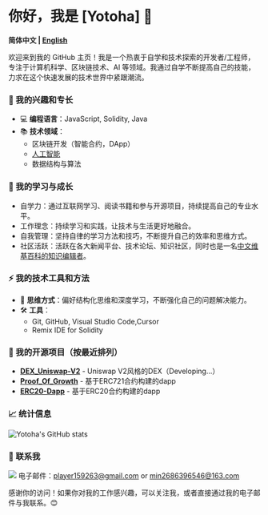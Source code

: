 <!--  old
## Hi there 👋

I am Yotoha.😄

<div align="center">
  <img src="https://github-readme-stats.vercel.app/api?username=Yotoha303&show_icons=true&theme=transparent" /> 
</div>
-->

# 你好，我是 [Yotoha] 👋

**简体中文 | [English](https://github.com/Yotoha0303/Yotoha0303/blob/main/translate/en.md)**

欢迎来到我的 GitHub 主页！我是一个热衷于自学和技术探索的开发者/工程师，专注于计算机科学、区块链技术、AI 等领域。我通过自学不断提高自己的技能，力求在这个快速发展的技术世界中紧跟潮流。

### 🔭 我的兴趣和专长
- 💻 **编程语言**：JavaScript, Solidity, Java
- 📚 **技术领域**：
  - 区块链开发（智能合约，DApp）
  - [人工智能](https://github.com/Yotoha0303/AI_RoleTemplate/blob/main/README.md)
  - 数据结构与算法
 
<!--
- 🚀 **项目经验**：
  - 在 GitHub 上开设了个人仓库，发布了一些自己研究和开发的项目。
-->

### 🌱 我的学习与成长
- 自学力：通过互联网学习、阅读书籍和参与开源项目，持续提高自己的专业水平。
- 工作理念：持续学习和实践，让技术与生活更好地融合。
- 自我管理：坚持自律的学习方法和技巧，不断提升自己的效率和思维方式。
- 社区活跃：活跃在各大新闻平台、技术论坛、知识社区，同时也是一名[中文维基百科的知识编辑者](https://zh.wikipedia.org/wiki/User:Yotoha)。

### ⚡ 我的技术工具和方法
- 🧠 **思维方式**：偏好结构化思维和深度学习，不断强化自己的问题解决能力。
- 🛠 **工具**：
  - Git, GitHub, Visual Studio Code,Cursor
  - Remix IDE for Solidity
 
<!--- ⭐️ **底层思维（思维核心）**：我的底层思维是连贯的，它并不局限于某种思维方式，而是通过借助其他思维方向进行思考和表达。 --->
    

### 📌 我的开源项目（按最近排列）
- **[DEX_Uniswap-V2](https://github.com/Yotoha0303/AMM_Dapp_Project)** - Uniswap V2风格的DEX（Developing...）
- **[Proof_Of_Growth](https://github.com/Yotoha0303/ProofOfGrowth/tree/main)** - 基于ERC721合约构建的dapp
- **[ERC20-Dapp](https://github.com/Yotoha0303/ERC20_Dapp_Project)** - 基于ERC20合约构建的dapp

<!---
- **[Ethereum Sepolia和Holesky的简单跨链交互（经验与总结）](https://github.com/Yotoha0303/ethersTest/blob/main/crossChainERC20/records.md)** - 在跨链交互上的总结和个人心得，解决了幽灵交易和Rpc网络陷阱
--->

### 📈 统计信息
![Yotoha's GitHub stats](https://github-readme-stats.vercel.app/api?username=Yotoha0303&show_icons=true&hide_title=true&count_private=true&hide=prs&theme=transparent)

<!---
![Top Langs](https://github-readme-stats.vercel.app/api/top-langs/?username=Yotoha0303&count_private=true&show_icons=true&theme=transparent)
--->

### 🤝 联系我
![](https://img.shields.io/badge/-EA4335?logo=gmail&logoColor=FFFFFF) 电子邮件：[player159263@gmail.com](mailto:player159263@gmail.com) or [min2686396546@163.com](mailto:min2686396546@163.com)
<!---
![](https://img.shields.io/badge/-00A1D6?logo=bilibili&logoColor=FFFFFF) 
个人博客：[个人链接](https://space.bilibili.com/363242875)
--->

感谢你的访问！如果你对我的工作感兴趣，可以关注我，或者直接通过我的电子邮件与我联系。😊


<!--- content tools
😄 😆 😊 😃 😏 😍 😘 😚 😳 😌 😆 😁 😉 😜 😝 😀 😗 😙 😛 😴 😟 😦 😧 😮 😬 😕 😯 😑 😒 😅 😓 😥 😩 😔 😞 😖 😨 😰 😣 😢 😭 😂 😲 😱 😫 😠 😡 😤 😪 😋 😷 😎 😵 👿 😈 😐 😶 😇 👽 💛

💙 💜 ❤️ 💚 💔 💓 💗 💕 💞 💘 💖 ✨ ⭐️ 🌟 💫 💥 💥 💢 ❗️ ❓ ❕ ❔ 💤 💨 💦 🎶 🎵 🔥 💩 💩 💩 👍 👍 👎 👎 👌 👊 👊 ✊ ✌️ 👋 ✋ ✋ 👐 ☝️ 👇 👈 👉 🙌 🙏 👆 👏 💪 🤘 🖕 🏃 🏃 👫 👪 👬 👭 💃 👯 🙆 🙅 💁

🙋 👰 🙎 🙍 🙇 💑 💆 💇 💅 👦 👧 👩 👨 👶 👵 👴 👱 👲 👳 👷 👮 👼 👸 😺 😸 😻 😽 😼 🙀 😿 😹 😾 👹 👺 🙈 🙉
--->

